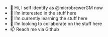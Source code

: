 - 👋 Hi, I self identify as @microbrewerGM now
- 👀 I’m interested in the stuff here
- 🌱 I’m currently learning the stuff here
- 💞️ I’m looking to collaborate on the stuff here
- 📫 Reach me via Github

<!---
microbrewerGM/microbrewerGM is a ✨ special ✨ repository because its `README.md` (this file) appears on your GitHub profile.
You can click the Preview link to take a look at your changes.
--->

